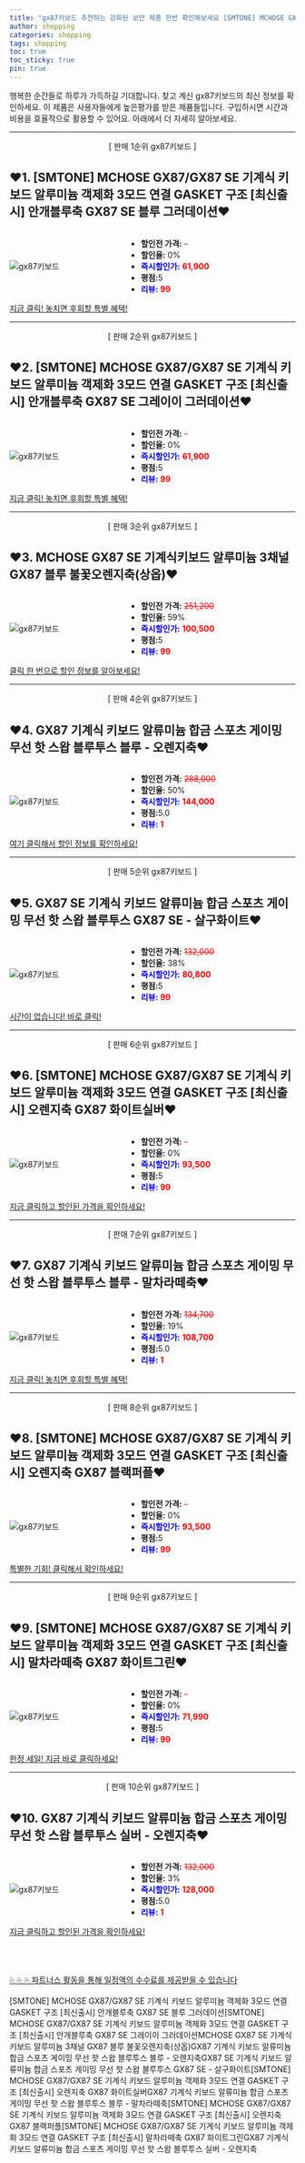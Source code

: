 ```yaml
---
title: "gx87키보드 추천하는 강화된 보안 제품 한번 확인해보세요 [SMTONE] MCHOSE GX87/GX87 SE 기계식"
author: shopping
categories: shopping
tags: shopping
toc: true
toc_sticky: true
pin: true
---
```

행복한 순간들로 하루가 가득하길 기대합니다. 찾고 계신 gx87키보드의 최신 정보를 확인하세요. 이 제품은 사용자들에게 높은평가를 받은 제품들입니다. 구입하시면 시간과 비용을 효율적으로 활용할 수 있어요. 아래에서 더 자세히 알아보세요.

---
<p class="toplist" style="margin: 0 auto; display: block; width: fit-content;">[ 판매 1순위 gx87키보드 ]</p>

<h2><strong>❤️1. [SMTONE] MCHOSE GX87/GX87 SE 기계식 키보드 알루미늄 객제화 3모드 연결 GASKET 구조 [최신출시] 안개블루축 GX87 SE 블루 그러데이션❤️</strong></h2>

<div style="display: flex; align-items: center;">
    <div style="flex: 0.4;">
        <img src="https://thumbnail6.coupangcdn.com/thumbnails/remote/230x230ex/image/vendor_inventory/c6e4/7cf3a0c9c3300489592112b5f06969da2a4c4c4e74010a231b16231d1820.jpg" alt="gx87키보드" style="max-width: 100%;">
    </div>
    <div style="flex: 0.6; margin-left: 10px;">
        <ul>
            <li><strong>할인전 가격:</strong> <del style="color: red;">-</del></li>
            <li><strong>할인율:</strong> 0%</li>
            <li><span style='color:blue'><strong>즉시할인가:</strong></span> <span style='color:red'><strong>61,900</strong></span></li>
            <li><strong>평점:</strong>5</li>
            <li><span style='color:blue'><strong>리뷰:</strong></span> <span style='color:red'><strong>99</strong></span></li>
        </ul>
    </div>
</div>
<div class="center">
    <a href="https://William4Davisa.github.io?lptag=AF9450613&subid=githubio&pageKey=8225242758&traceid=V0-153&itemId=23653963344&vendorItemId=90679323881" class="myButton">
        지금 클릭! 놓치면 후회할 특별 혜택!
    </a>
</div>


---
<p class="toplist" style="margin: 0 auto; display: block; width: fit-content;">[ 판매 2순위 gx87키보드 ]</p>

<h2><strong>❤️2. [SMTONE] MCHOSE GX87/GX87 SE 기계식 키보드 알루미늄 객제화 3모드 연결 GASKET 구조 [최신출시] 안개블루축 GX87 SE 그레이이 그러데이션❤️</strong></h2>

<div style="display: flex; align-items: center;">
    <div style="flex: 0.4;">
        <img src="https://thumbnail8.coupangcdn.com/thumbnails/remote/230x230ex/image/vendor_inventory/bc00/febbe0b597ba6bd9a8cb98167e3d30bc9b3bc013eb5810761a9775ddee24.jpg" alt="gx87키보드" style="max-width: 100%;">
    </div>
    <div style="flex: 0.6; margin-left: 10px;">
        <ul>
            <li><strong>할인전 가격:</strong> <del style="color: red;">-</del></li>
            <li><strong>할인율:</strong> 0%</li>
            <li><span style='color:blue'><strong>즉시할인가:</strong></span> <span style='color:red'><strong>61,900</strong></span></li>
            <li><strong>평점:</strong>5</li>
            <li><span style='color:blue'><strong>리뷰:</strong></span> <span style='color:red'><strong>99</strong></span></li>
        </ul>
    </div>
</div>
<div class="center">
    <a href="https://William4Davisa.github.io?lptag=AF9450613&subid=githubio&pageKey=8225242758&traceid=V0-153&itemId=23653963346&vendorItemId=90679323887" class="myButton">
        지금 클릭! 놓치면 후회할 특별 혜택!
    </a>
</div>


---
<p class="toplist" style="margin: 0 auto; display: block; width: fit-content;">[ 판매 3순위 gx87키보드 ]</p>

<h2><strong>❤️3. MCHOSE GX87 SE 기계식키보드 알루미늄 3채널 GX87 블루 불꽃오렌지축(상옵)❤️</strong></h2>

<div style="display: flex; align-items: center;">
    <div style="flex: 0.4;">
        <img src="https://thumbnail7.coupangcdn.com/thumbnails/remote/230x230ex/image/vendor_inventory/6919/fa72ae06814bbab677dc19cd1144c97008231032e7643462a4afd857c714.png" alt="gx87키보드" style="max-width: 100%;">
    </div>
    <div style="flex: 0.6; margin-left: 10px;">
        <ul>
            <li><strong>할인전 가격:</strong> <del style="color: red;">251,200</del></li>
            <li><strong>할인율:</strong> 59%</li>
            <li><span style='color:blue'><strong>즉시할인가:</strong></span> <span style='color:red'><strong>100,500</strong></span></li>
            <li><strong>평점:</strong>5</li>
            <li><span style='color:blue'><strong>리뷰:</strong></span> <span style='color:red'><strong>99</strong></span></li>
        </ul>
    </div>
</div>
<div class="center">
    <a href="https://William4Davisa.github.io?lptag=AF9450613&subid=githubio&pageKey=8171375521&traceid=V0-153&itemId=23340267101&vendorItemId=90371761509" class="myButton">
        클릭 한 번으로 할인 정보를 알아보세요!
    </a>
</div>


---
<p class="toplist" style="margin: 0 auto; display: block; width: fit-content;">[ 판매 4순위 gx87키보드 ]</p>

<h2><strong>❤️4. GX87 기계식 키보드 알류미늄 합금 스포츠 게이밍 무선 핫 스왑 블루투스 블루 - 오렌지축❤️</strong></h2>

<div style="display: flex; align-items: center;">
    <div style="flex: 0.4;">
        <img src="https://thumbnail6.coupangcdn.com/thumbnails/remote/230x230ex/image/vendor_inventory/69be/1b2e368fcf42b32c2c9356ef4bb763f09e973d884d6cf593079158e17e9b.jpg" alt="gx87키보드" style="max-width: 100%;">
    </div>
    <div style="flex: 0.6; margin-left: 10px;">
        <ul>
            <li><strong>할인전 가격:</strong> <del style="color: red;">288,000</del></li>
            <li><strong>할인율:</strong> 50%</li>
            <li><span style='color:blue'><strong>즉시할인가:</strong></span> <span style='color:red'><strong>144,000</strong></span></li>
            <li><strong>평점:</strong>5.0</li>
            <li><span style='color:blue'><strong>리뷰:</strong></span> <span style='color:red'><strong>1</strong></span></li>
        </ul>
    </div>
</div>
<div class="center">
    <a href="https://William4Davisa.github.io?lptag=AF9450613&subid=githubio&pageKey=8090109045&traceid=V0-153&itemId=22846687714&vendorItemId=90655925884" class="myButton">
        여기 클릭해서 할인 정보를 확인하세요!
    </a>
</div>


---
<p class="toplist" style="margin: 0 auto; display: block; width: fit-content;">[ 판매 5순위 gx87키보드 ]</p>

<h2><strong>❤️5. GX87 SE 기계식 키보드 알류미늄 합금 스포츠 게이밍 무선 핫 스왑 블루투스 GX87 SE - 살구화이트❤️</strong></h2>

<div style="display: flex; align-items: center;">
    <div style="flex: 0.4;">
        <img src="https://thumbnail9.coupangcdn.com/thumbnails/remote/230x230ex/image/vendor_inventory/6ea8/8a0d51b3c2b7ea18e01ec80fdb21dd9608a870bd11466f486dd932717c44.jpg" alt="gx87키보드" style="max-width: 100%;">
    </div>
    <div style="flex: 0.6; margin-left: 10px;">
        <ul>
            <li><strong>할인전 가격:</strong> <del style="color: red;">132,000</del></li>
            <li><strong>할인율:</strong> 38%</li>
            <li><span style='color:blue'><strong>즉시할인가:</strong></span> <span style='color:red'><strong>80,800</strong></span></li>
            <li><strong>평점:</strong>5</li>
            <li><span style='color:blue'><strong>리뷰:</strong></span> <span style='color:red'><strong>99</strong></span></li>
        </ul>
    </div>
</div>
<div class="center">
    <a href="https://William4Davisa.github.io?lptag=AF9450613&subid=githubio&pageKey=8183215665&traceid=V0-153&itemId=23399922473&vendorItemId=90427122312" class="myButton">
        시간이 없습니다! 바로 클릭!
    </a>
</div>


---
<p class="toplist" style="margin: 0 auto; display: block; width: fit-content;">[ 판매 6순위 gx87키보드 ]</p>

<h2><strong>❤️6. [SMTONE] MCHOSE GX87/GX87 SE 기계식 키보드 알루미늄 객제화 3모드 연결 GASKET 구조 [최신출시] 오렌지축 GX87 화이트실버❤️</strong></h2>

<div style="display: flex; align-items: center;">
    <div style="flex: 0.4;">
        <img src="https://thumbnail8.coupangcdn.com/thumbnails/remote/230x230ex/image/vendor_inventory/1a65/6aae9b040dea00d1029249f1d44ea83485d94af54e7fd77ea9f6734f084d.jpg" alt="gx87키보드" style="max-width: 100%;">
    </div>
    <div style="flex: 0.6; margin-left: 10px;">
        <ul>
            <li><strong>할인전 가격:</strong> <del style="color: red;">-</del></li>
            <li><strong>할인율:</strong> 0%</li>
            <li><span style='color:blue'><strong>즉시할인가:</strong></span> <span style='color:red'><strong>93,500</strong></span></li>
            <li><strong>평점:</strong>5</li>
            <li><span style='color:blue'><strong>리뷰:</strong></span> <span style='color:red'><strong>99</strong></span></li>
        </ul>
    </div>
</div>
<div class="center">
    <a href="https://William4Davisa.github.io?lptag=AF9450613&subid=githubio&pageKey=8225242758&traceid=V0-153&itemId=23653963342&vendorItemId=90679323875" class="myButton">
        지금 클릭하고 할인된 가격을 확인하세요!
    </a>
</div>


---
<p class="toplist" style="margin: 0 auto; display: block; width: fit-content;">[ 판매 7순위 gx87키보드 ]</p>

<h2><strong>❤️7. GX87 기계식 키보드 알류미늄 합금 스포츠 게이밍 무선 핫 스왑 블루투스 블루 - 말차라떼축❤️</strong></h2>

<div style="display: flex; align-items: center;">
    <div style="flex: 0.4;">
        <img src="https://thumbnail9.coupangcdn.com/thumbnails/remote/230x230ex/image/vendor_inventory/e940/46ccff54d9bc7442c3564c8ee8e41131fc5e2a746043e9c33362cb72197d.jpg" alt="gx87키보드" style="max-width: 100%;">
    </div>
    <div style="flex: 0.6; margin-left: 10px;">
        <ul>
            <li><strong>할인전 가격:</strong> <del style="color: red;">134,700</del></li>
            <li><strong>할인율:</strong> 19%</li>
            <li><span style='color:blue'><strong>즉시할인가:</strong></span> <span style='color:red'><strong>108,700</strong></span></li>
            <li><strong>평점:</strong>5.0</li>
            <li><span style='color:blue'><strong>리뷰:</strong></span> <span style='color:red'><strong>1</strong></span></li>
        </ul>
    </div>
</div>
<div class="center">
    <a href="https://William4Davisa.github.io?lptag=AF9450613&subid=githubio&pageKey=8090109045&traceid=V0-153&itemId=22846687712&vendorItemId=90427122302" class="myButton">
        지금 클릭! 놓치면 후회할 특별 혜택!
    </a>
</div>


---
<p class="toplist" style="margin: 0 auto; display: block; width: fit-content;">[ 판매 8순위 gx87키보드 ]</p>

<h2><strong>❤️8. [SMTONE] MCHOSE GX87/GX87 SE 기계식 키보드 알루미늄 객제화 3모드 연결 GASKET 구조 [최신출시] 오렌지축 GX87 블랙퍼플❤️</strong></h2>

<div style="display: flex; align-items: center;">
    <div style="flex: 0.4;">
        <img src="https://thumbnail9.coupangcdn.com/thumbnails/remote/230x230ex/image/vendor_inventory/a698/0e97fb29c84b524be871a7706c5dd1e8ce12b746adc83ef3d3e290e5bf42.jpg" alt="gx87키보드" style="max-width: 100%;">
    </div>
    <div style="flex: 0.6; margin-left: 10px;">
        <ul>
            <li><strong>할인전 가격:</strong> <del style="color: red;">-</del></li>
            <li><strong>할인율:</strong> 0%</li>
            <li><span style='color:blue'><strong>즉시할인가:</strong></span> <span style='color:red'><strong>93,500</strong></span></li>
            <li><strong>평점:</strong>5</li>
            <li><span style='color:blue'><strong>리뷰:</strong></span> <span style='color:red'><strong>99</strong></span></li>
        </ul>
    </div>
</div>
<div class="center">
    <a href="https://William4Davisa.github.io?lptag=AF9450613&subid=githubio&pageKey=8225242758&traceid=V0-153&itemId=23653963332&vendorItemId=90679323828" class="myButton">
        특별한 기회! 클릭해서 확인하세요!
    </a>
</div>


---
<p class="toplist" style="margin: 0 auto; display: block; width: fit-content;">[ 판매 9순위 gx87키보드 ]</p>

<h2><strong>❤️9. [SMTONE] MCHOSE GX87/GX87 SE 기계식 키보드 알루미늄 객제화 3모드 연결 GASKET 구조 [최신출시] 말차라떼축 GX87 화이트그린❤️</strong></h2>

<div style="display: flex; align-items: center;">
    <div style="flex: 0.4;">
        <img src="https://thumbnail10.coupangcdn.com/thumbnails/remote/230x230ex/image/vendor_inventory/ebcb/ca29bfe4157121d95fde1d6320f4db17cfbcecf9922b7a73528874f9d743.jpg" alt="gx87키보드" style="max-width: 100%;">
    </div>
    <div style="flex: 0.6; margin-left: 10px;">
        <ul>
            <li><strong>할인전 가격:</strong> <del style="color: red;">-</del></li>
            <li><strong>할인율:</strong> 0%</li>
            <li><span style='color:blue'><strong>즉시할인가:</strong></span> <span style='color:red'><strong>71,990</strong></span></li>
            <li><strong>평점:</strong>5</li>
            <li><span style='color:blue'><strong>리뷰:</strong></span> <span style='color:red'><strong>99</strong></span></li>
        </ul>
    </div>
</div>
<div class="center">
    <a href="https://William4Davisa.github.io?lptag=AF9450613&subid=githubio&pageKey=8225242758&traceid=V0-153&itemId=23653963339&vendorItemId=90679323867" class="myButton">
        한정 세일! 지금 바로 클릭하세요!
    </a>
</div>


---
<p class="toplist" style="margin: 0 auto; display: block; width: fit-content;">[ 판매 10순위 gx87키보드 ]</p>

<h2><strong>❤️10. GX87 기계식 키보드 알류미늄 합금 스포츠 게이밍 무선 핫 스왑 블루투스 실버 - 오렌지축❤️</strong></h2>

<div style="display: flex; align-items: center;">
    <div style="flex: 0.4;">
        <img src="https://thumbnail6.coupangcdn.com/thumbnails/remote/230x230ex/image/vendor_inventory/c679/211c33bf23d59365e0ac0ab8333c2e8c7f1d9722834f1464be9d5f82802f.jpg" alt="gx87키보드" style="max-width: 100%;">
    </div>
    <div style="flex: 0.6; margin-left: 10px;">
        <ul>
            <li><strong>할인전 가격:</strong> <del style="color: red;">132,000</del></li>
            <li><strong>할인율:</strong> 3%</li>
            <li><span style='color:blue'><strong>즉시할인가:</strong></span> <span style='color:red'><strong>128,000</strong></span></li>
            <li><strong>평점:</strong>5.0</li>
            <li><span style='color:blue'><strong>리뷰:</strong></span> <span style='color:red'><strong>1</strong></span></li>
        </ul>
    </div>
</div>
<div class="center">
    <a href="https://William4Davisa.github.io?lptag=AF9450613&subid=githubio&pageKey=8090109045&traceid=V0-153&itemId=22846687726&vendorItemId=90427122315" class="myButton">
        지금 클릭하고 할인된 가격을 확인하세요!
    </a>
</div>

<br><br><br>[💦 💦 💦 파트너스 활동을 통해 일정액의 수수료를 제공받을 수 있습니다](https://link.coupang.com/a/bcpT2c)<br><br>[SMTONE] MCHOSE GX87/GX87 SE 기계식 키보드 알루미늄 객제화 3모드 연결 GASKET 구조 [최신출시] 안개블루축 GX87 SE 블루 그러데이션[SMTONE] MCHOSE GX87/GX87 SE 기계식 키보드 알루미늄 객제화 3모드 연결 GASKET 구조 [최신출시] 안개블루축 GX87 SE 그레이이 그러데이션MCHOSE GX87 SE 기계식키보드 알루미늄 3채널 GX87 블루 불꽃오렌지축(상옵)GX87 기계식 키보드 알류미늄 합금 스포츠 게이밍 무선 핫 스왑 블루투스 블루 - 오렌지축GX87 SE 기계식 키보드 알류미늄 합금 스포츠 게이밍 무선 핫 스왑 블루투스 GX87 SE - 살구화이트[SMTONE] MCHOSE GX87/GX87 SE 기계식 키보드 알루미늄 객제화 3모드 연결 GASKET 구조 [최신출시] 오렌지축 GX87 화이트실버GX87 기계식 키보드 알류미늄 합금 스포츠 게이밍 무선 핫 스왑 블루투스 블루 - 말차라떼축[SMTONE] MCHOSE GX87/GX87 SE 기계식 키보드 알루미늄 객제화 3모드 연결 GASKET 구조 [최신출시] 오렌지축 GX87 블랙퍼플[SMTONE] MCHOSE GX87/GX87 SE 기계식 키보드 알루미늄 객제화 3모드 연결 GASKET 구조 [최신출시] 말차라떼축 GX87 화이트그린GX87 기계식 키보드 알류미늄 합금 스포츠 게이밍 무선 핫 스왑 블루투스 실버 - 오렌지축